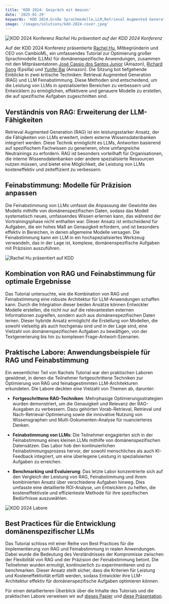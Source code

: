 ```yaml
---
title: 'KDD 2024: Gespräch mit Amazon'
date: '2025-01-29'
keywords: 'KDD 2024,Große Sprachmodelle,LLM,Retrieval Augmented Generation,RAG,LLM Feinabstimmung,Amazon,domänenspezifische KI,maschinelles Lernen,Konferenz'
image: '/images/solutions/kdd-2024-cover.jpeg'
---
```


![KDD 2024 Konferenz](/images/solutions/kdd-2024-cover.jpeg)
_Rachel Hu präsentiert auf der KDD 2024 Konferenz_

Auf der KDD 2024 Konferenz präsentierte [Rachel Hu](https://www.linkedin.com/in/rachelsonghu/), Mitbegründerin und CEO von CambioML, ein umfassendes Tutorial zur Optimierung großer Sprachmodelle (LLMs) für domänenspezifische Anwendungen, zusammen mit den Mitpräsentatoren [José Cassio dos Santos Junior](https://www.linkedin.com/in/jcassiojr/) (Amazon), [Richard Song](https://www.linkedin.com/in/renchu-richard-song-a4099247/) (Epsilla) und [Yunfei Bai](https://www.linkedin.com/in/yunfei-felix-bai-909b861/) (Amazon). Die Sitzung bot tiefgehende Einblicke in zwei kritische Techniken: Retrieval Augmented Generation (RAG) und LLM Feinabstimmung. Diese Methoden sind entscheidend, um die Leistung von LLMs in spezialisierten Bereichen zu verbessern und Entwicklern zu ermöglichen, effektivere und genauere Modelle zu erstellen, die auf spezifische Aufgaben zugeschnitten sind.

## Verständnis von RAG: Erweiterung der LLM-Fähigkeiten

Retrieval Augmented Generation (RAG) ist ein leistungsstarker Ansatz, der die Fähigkeiten von LLMs erweitert, indem externe Wissensdatenbanken integriert werden. Diese Technik ermöglicht es LLMs, Antworten basierend auf spezifischem Fachwissen zu generieren, ohne umfangreiche Neutrainings zu erfordern. RAG ist besonders vorteilhaft für Organisationen, die interne Wissensdatenbanken oder andere spezialisierte Ressourcen nutzen müssen, und bietet eine Möglichkeit, die Leistung von LLMs kosteneffektiv und zeiteffizient zu verbessern.

## Feinabstimmung: Modelle für Präzision anpassen

Die Feinabstimmung von LLMs umfasst die Anpassung der Gewichte des Modells mithilfe von domänenspezifischen Daten, sodass das Modell systematisch neues, umfassendes Wissen erlernen kann, das während der Vortrainingsphase nicht enthalten war. Dieser Ansatz ist entscheidend für Aufgaben, die ein hohes Maß an Genauigkeit erfordern, und ist besonders effektiv in Bereichen, in denen allgemeine Modelle versagen. Die Feinabstimmung kann ein LLM in ein hochspezialisiertes Werkzeug verwandeln, das in der Lage ist, komplexe, domänenspezifische Aufgaben mit Präzision auszuführen.

![Rachel Hu präsentiert auf KDD](/images/solutions/kdd-2024-rachel.jpeg)

## Kombination von RAG und Feinabstimmung für optimale Ergebnisse

Das Tutorial untersuchte, wie die Kombination von RAG und Feinabstimmung eine robuste Architektur für LLM-Anwendungen schaffen kann. Durch die Integration dieser beiden Ansätze können Entwickler Modelle erstellen, die nicht nur auf die relevantesten externen Informationen zugreifen, sondern auch aus domänenspezifischen Daten lernen. Dieser hybride Ansatz ermöglicht die Erstellung von Modellen, die sowohl vielseitig als auch hochgenau sind und in der Lage sind, eine Vielzahl von domänenspezifischen Aufgaben zu bewältigen, von der Textgenerierung bis hin zu komplexen Frage-Antwort-Szenarien.

## Praktische Labore: Anwendungsbeispiele für RAG und Feinabstimmung

Ein wesentlicher Teil von Rachels Tutorial war den praktischen Laboren gewidmet, in denen die Teilnehmer fortgeschrittene Techniken zur Optimierung von RAG und feinabgestimmten LLM-Architekturen erkundeten. Die Labore deckten eine Vielzahl von Themen ab, darunter:

- **Fortgeschrittene RAG-Techniken**: Mehrphasige Optimierungsstrategien wurden demonstriert, um die Genauigkeit und Relevanz der RAG-Ausgaben zu verbessern. Dazu gehörten Vorab-Retrieval, Retrieval und Nach-Retrieval-Optimierung sowie die innovative Nutzung von Wissensgraphen und Multi-Dokumenten-Analyse für nuancierteres Denken.

- **Feinabstimmung von LLMs**: Die Teilnehmer engagierten sich in der Feinabstimmung eines kleinen LLMs mithilfe von domänenspezifischen Datensätzen. Das Labor hob den kontinuierlichen Feinabstimmungsprozess hervor, der sowohl menschliches als auch KI-Feedback integriert, um eine überlegene Leistung in spezialisierten Aufgaben zu erreichen.

- **Benchmarking und Evaluierung**: Das letzte Labor konzentrierte sich auf den Vergleich der Leistung von RAG, Feinabstimmung und ihrem kombinierten Ansatz über verschiedene Aufgaben hinweg. Dies umfasste eine detaillierte ROI-Analyse, um Entwicklern zu helfen, die kosteneffektivste und effizienteste Methode für ihre spezifischen Bedürfnisse auszuwählen.

![KDD 2024 Labore](/images/solutions/kdd-2024-labs.jpg)

## Best Practices für die Entwicklung domänenspezifischer LLMs

Das Tutorial schloss mit einer Reihe von Best Practices für die Implementierung von RAG und Feinabstimmung in realen Anwendungen. Dabei wurde die Bedeutung des Verständnisses der Kompromisse zwischen der Flexibilität von RAG und der Präzision der Feinabstimmung betont. Die Teilnehmer wurden ermutigt, kontinuierlich zu experimentieren und zu benchmarken. Dieser Ansatz stellt sicher, dass die Kriterien für Leistung und Kosteneffektivität erfüllt werden, sodass Entwickler ihre LLM-Architektur effektiv für domänenspezifische Aufgaben optimieren können.

Für einen detaillierteren Überblick über die Inhalte des Tutorials und die praktischen Labore verweisen wir auf [dieses Papier](https://dl.acm.org/doi/abs/10.1145/3637528.3671445) und [diese Präsentation](https://docs.google.com/presentation/d/18PJctnI-KbABE1El_AifjN_7eoHatuaoN8-2q57xpSw/edit#slide=id.g2f5cc21ff85_5_1096).
